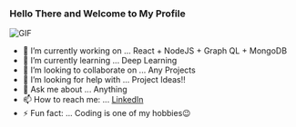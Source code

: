 ### Hello There and Welcome to My Profile


![GIF](https://media1.tenor.com/images/4735f34b4dd3b86333341fa17b203004/tenor.gif?itemid=8729471)

- 🔭 I’m currently working on ... React + NodeJS + Graph QL + MongoDB
- 🌱 I’m currently learning ... Deep Learning
- 👯 I’m looking to collaborate on ... Any Projects
- 🤔 I’m looking for help with ... Project Ideas!!
- 💬 Ask me about ... Anything
- 📫 How to reach me: ... [LinkedIn](https://linkedin.com/in/rottiakash)
- ⚡ Fun fact: ... Coding is one of my hobbies😉
